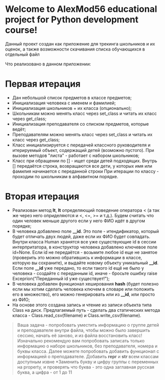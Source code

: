 # Welcome to AlexMod56 educational project for Python development course!

Данный проект создан как приложение для трекинга школьников и их оценок, а также возможности скачивания списка обучающихся в отдельный файл

Что реализовано в данном приложении:
# Первая итерация
- Дан небольшой список предметов в классе предметов;
- Инициализация человека с именем и фамилией;
- Инициализация школьников + их класса (опционально);
- Школьникам можно менять класс через set_class и читать их класс через get_class;
- Инициализация преподавателя со списком предметов, которые ведёт;
- Преподавателям можно менять класс через set_class и читать их класс через get_class;
- Класс инициализируется с передачей классного руководителя и итерируемый объект, содержащий детей (возможно пустого). При вызове методов "листа" - работает с набором школьников;
- Класс при обращении по [] - ищет среди детей подходящих. Внутрь [] передаётся строка, возвращаются все дети, у которых имя или фамилия начинается с переданной строки
При итерации по классу - проходим по школьникам в алфавитном порядке.

# Вторая итерация
- Реализован метод **__lt__**, __lt__ определяющий поведение оператора < (а так же через него оприделяются и <, <=, >= и т.д.). Будем считать что один человек меньше другого если у него ФИО идёт в другом порядке;
- В человека добавлено поле **__id**. Это поле - итендификатор, который будет отличать двух людей, даже если их ФИО будет совпадать. Внутри класса Human хранятся все уже существующие id в сессии интерпритатора, в конструктор человека добавлено ключевое поле id=None. Если id не передаётся - возьмите любое id еще не занятое (проверить это можно обратившись к информации в классе, которую вы сохраните), и выдайте новому объекту уникальный **__id**. Если поле **__id** уже передано, то если такого id ещё не было у человека - создайте с переданным id, иначе - бросьте ошибку raise Exceprion("Переданный id уже существует!");
- В человека добавлен функционал хеширования **__hash__** (будет полезно если мы хотим сделать человека ключем в словаре или положить его в множество), его можно генерировать или из **__id**, или просто из ФИО;
- На основе этого создана запись и чтение из записи объекта типа Сlass на диск. Предлагаемый путь - сделать два статических метода класса - Class.read_csv(filename) и Class.write_csv(filename). 
> Ваша задача - попробовать уместить информацию о группе детей и преподавателе внутри файла, чтобы можно было завершить сессию, начать её заново, и из файла восстановить класс! Изначально рекомендую вам попробовать записать только информацию о наборе школьников, без преподавателя, номера и буквы класса. Далее можете попробовать добавить функционал с информацией о преподавателе.
Добавить **__repr__** и **__str__** всем классам доступным извне
> *Заменить букву и цифру группы с переменных на property, и проверять что буква - это одна заглавная русская буква, а цифра - от 1 до 11
